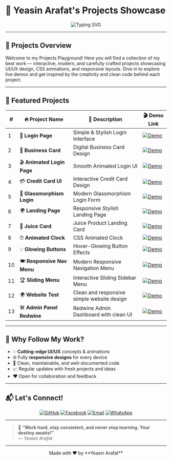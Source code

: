 # 🚀 Yeasin Arafat's **Projects Showcase**

<p align="center">
  <img src="https://readme-typing-svg.herokuapp.com?font=Fira+Code&size=28&pause=1000&color=00d8ff&width=600&lines=Welcome+to+Projects+Playground" alt="Typing SVG" />
</p>

---

## 📝 **Projects Overview**

Welcome to my Projects Playground! Here you will find a collection of my best work — interactive, modern, and carefully crafted projects showcasing UI/UX design, CSS animations, and responsive layouts. Dive in to explore live demos and get inspired by the creativity and clean code behind each project.

---

## 🌟 **Featured Projects**

<div align="center">

| #  | 🔥 Project Name              | 🚀 Description                       | 🎬 Demo Link                                                                 |
|----|-----------------------------|------------------------------------|------------------------------------------------------------------------------|
| 1  | 🔐 **Login Page**            | Simple & Stylish Login Interface   | [![Demo](https://img.shields.io/badge/Live-Demo-blue?style=for-the-badge)](https://github.com/Yeasinoncode98/Projects-Showcase/tree/main/01_Login_Page)  |
| 2  | 💼 **Business Card**         | Digital Business Card Design        | [![Demo](https://img.shields.io/badge/Live-Demo-blue?style=for-the-badge)](https://github.com/Yeasinoncode98/Projects-Showcase/tree/main/02_Business_Card) |
| 3  | 🎬 **Animated Login Page**   | Smooth Animated Login UI            | [![Demo](https://img.shields.io/badge/Live-Demo-blue?style=for-the-badge)](https://github.com/Yeasinoncode98/Projects-Showcase/tree/main/03_Animated_LoginPage)  |
| 4  | 💳 **Credit Card UI**        | Interactive Credit Card Design      | [![Demo](https://img.shields.io/badge/Live-Demo-blue?style=for-the-badge)](https://github.com/Yeasinoncode98/Projects-Showcase/tree/main/04_Credit_Card)         |
| 5  | 🧊 **Glassmorphism Login**   | Modern Glassmorphism Login Form     | [![Demo](https://img.shields.io/badge/Live-Demo-blue?style=for-the-badge)](https://github.com/Yeasinoncode98/Projects-Showcase/tree/main/05_Modern_Glassmorphism_Login_Form) |
| 6  | 🌍 **Landing Page**          | Responsive Stylish Landing Page     | [![Demo](https://img.shields.io/badge/Live-Demo-blue?style=for-the-badge)](https://github.com/Yeasinoncode98/Projects-Showcase/tree/main/06_Landing_Page_)     |
| 7  | 🧃 **Juice Card**            | Juice Product Landing Card          | [![Demo](https://img.shields.io/badge/Live-Demo-blue?style=for-the-badge)](https://github.com/Yeasinoncode98/Projects-Showcase/tree/main/07_Juice_Card_Landing_Page) |
| 8  | ⏰ **Animated Clock**        | CSS Animated Clock                  | [![Demo](https://img.shields.io/badge/Live-Demo-blue?style=for-the-badge)](https://github.com/Yeasinoncode98/Projects-Showcase/tree/main/08_Animated_Clock)      |
| 9  | 💡 **Glowing Buttons**       | Hover-Glowing Button Effects        | [![Demo](https://img.shields.io/badge/Live-Demo-blue?style=for-the-badge)](https://github.com/Yeasinoncode98/Projects-Showcase/tree/main/09_Glowing_Buttons)    |
| 10 | 🍽️ **Responsive Nav Menu**   | Modern Responsive Navigation Menu   | [![Demo](https://img.shields.io/badge/Live-Demo-blue?style=for-the-badge)](https://github.com/Yeasinoncode98/Projects-Showcase/tree/main/10_Menu_NavBar_)       |
| 11 | 🏆 **Sliding Menu**          | Interactive Sliding Sidebar Menu    | [![Demo](https://img.shields.io/badge/Live-Demo-blue?style=for-the-badge)](https://github.com/Yeasinoncode98/Projects-Showcase/tree/main/11_Sliding_Menu)       |
| 12 | 🌍 **Website Test**          | Clean and responsive simple website design | [![Demo](https://img.shields.io/badge/Live-Demo-blue?style=for-the-badge)](https://github.com/Yeasinoncode98/Projects-Showcase/tree/main/12_Website_Test) |
| 13 | 🛠️ **Admin Panel Redwine**   | Redwine Admin Dashboard with clean UI | [![Demo](https://img.shields.io/badge/Live-Demo-blue?style=for-the-badge)](https://github.com/Yeasinoncode98/Projects-Showcase/tree/main/13_Admin_Panel_Redwine) |




</div>

---

## 🚀 Why Follow My Work?

- 💡 **Cutting-edge UI/UX** concepts & animations  
- 🌐 Fully **responsive designs** for every device  
- 🎯 Clean, maintainable, and well-documented code  
- 📈 Regular updates with fresh projects and ideas  
- ❤️ Open for collaboration and feedback  

---

## 📬 Let's Connect!

<p align="center">
<a href="https://github.com/Yeasinoncode98" target="_blank"><img alt="GitHub" src="https://img.shields.io/badge/GitHub-Yeasinoncode98-181717?style=for-the-badge&logo=github"/></a>
<a href="https://www.facebook.com/share/1ZzfjaPmq6/?mibextid=wwXIfr" target="_blank"><img alt="Facebook" src="https://img.shields.io/badge/Facebook-Yeasin%20Arafat-1877F2?style=for-the-badge&logo=facebook"/></a>
<a href="mailto:devoncode98@gmail.com" target="_blank"><img alt="Email" src="https://img.shields.io/badge/Email-devoncode98@gmail.com-D14836?style=for-the-badge&logo=gmail"/></a>
<a href="https://wa.me/8801627800198" target="_blank"><img alt="WhatsApp" src="https://img.shields.io/badge/WhatsApp-+8801627800198-25D366?style=for-the-badge&logo=whatsapp"/></a>
</p>

---

> 💬 **“Work hard, stay consistent, and never stop learning. Your destiny awaits!”**  
> — *Yeasin Arafat*  

---

<p align="center">
Made with ❤️ by **Yeasin Arafat**  
</p>
